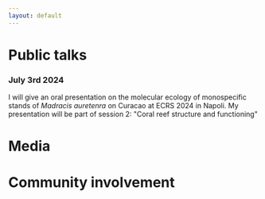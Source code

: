 ```yaml
---
layout: default
---
```


# Public talks
### July 3rd 2024
I will give an oral presentation on the molecular ecology of monospecific stands of _Madracis auretenra_ on Curacao at ECRS 2024 in Napoli. 
My presentation will be part of session 2: "Coral reef structure and functioning"

# Media

# Community involvement
